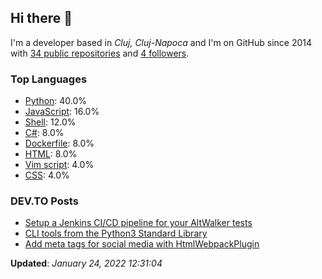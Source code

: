 <h2>Hi there 👋</h2>

<!-- This is just the base template, feel free to change it. -->

<p>
    I'm a developer based in <i>Cluj, Cluj-Napoca</i>
    and I'm on GitHub since 2014
    with <a href="https://github.com/Robert-96?tab=repositories">34 public repositories</a>
    and <a href="https://github.com/Robert-96?tab=followers">4 followers</a>.
</p>

<h3>Top Languages</h3>

<ul>
    <li><a href="https://github.com/search?q=user%3ARobert-96&l=Python">Python</a>: 40.0%</li>
    <li><a href="https://github.com/search?q=user%3ARobert-96&l=JavaScript">JavaScript</a>: 16.0%</li>
    <li><a href="https://github.com/search?q=user%3ARobert-96&l=Shell">Shell</a>: 12.0%</li>
    <li><a href="https://github.com/search?q=user%3ARobert-96&l=C#">C#</a>: 8.0%</li>
    <li><a href="https://github.com/search?q=user%3ARobert-96&l=Dockerfile">Dockerfile</a>: 8.0%</li>
    <li><a href="https://github.com/search?q=user%3ARobert-96&l=HTML">HTML</a>: 8.0%</li>
    <li><a href="https://github.com/search?q=user%3ARobert-96&l=Vim script">Vim script</a>: 4.0%</li>
    <li><a href="https://github.com/search?q=user%3ARobert-96&l=CSS">CSS</a>: 4.0%</li>
</ul>

<h3>DEV.TO Posts</h3>

<ul>
    <li><a href="https://dev.to/robert96/setup-a-jenkins-pipeline-for-your-altwalker-tests-200h">Setup a Jenkins CI/CD pipeline for  your AltWalker tests</a></li>
    <li><a href="https://dev.to/robert96/cli-tools-from-the-python3-standard-library-37em">CLI tools from the Python3 Standard Library</a></li>
    <li><a href="https://dev.to/robert96/add-meta-tags-for-social-media-with-htmlwebpackplugin-21h2">Add meta tags for social media with HtmlWebpackPlugin</a></li>
</ul>

<p><strong>Updated</strong>: <i>January 24, 2022 12:31:04</i></p>